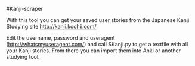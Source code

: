 #Kanji-scraper

With this tool you can get your saved user stories from the Japanese Kanji Studying site http://kanji.koohii.com/

Edit the username, password and useragent (http://whatsmyuseragent.com/) and call SKanji.py to get a textfile with all your Kanji stories. From there you can import them into Anki or another studying tool.
